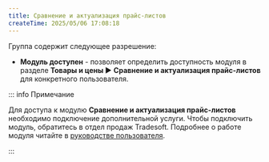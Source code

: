 ```yaml
---
title: Сравнение и актуализация прайс-листов
createTime: 2025/05/06 17:08:18
---
```

Группа содержит следующее разрешение:

[](../../../../../assets/specification/image275.png)

- **Модуль доступен** - позволяет определить доступность модуля в разделе **Товары и цены ►** **Сравнение и актуализация прайс-листов** для конкретного пользователя.

::: info Примечание

Для доступа к модулю **Сравнение и актуализация прайс-листов** необходимо подключение дополнительной услуги. Чтобы подключить модуль, обратитесь в отдел продаж Tradesoft. Подробнее о работе модуля читайте в [руководстве пользователя](https://product-doc.tradesoft.ru/ai/price_analysis/index.htm).

:::

